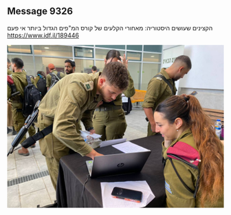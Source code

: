 ## Message 9326

הקצינים שעושים היסטוריה:
מאחורי הקלעים של קורס המ"פים הגדול ביותר אי פעם
https://www.idf.il/189446

![Photo](9326/9326_photo.jpg)
